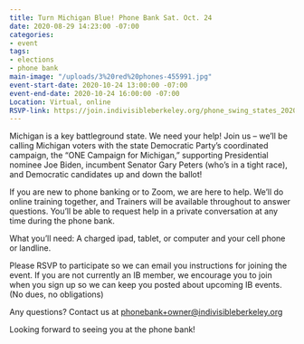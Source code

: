 ```yaml
---
title: Turn Michigan Blue! Phone Bank Sat. Oct. 24
date: 2020-08-29 14:23:00 -07:00
categories:
- event
tags:
- elections
- phone bank
main-image: "/uploads/3%20red%20phones-455991.jpg"
event-start-date: 2020-10-24 13:00:00 -07:00
event-end-date: 2020-10-24 16:00:00 -07:00
Location: Virtual, online
RSVP-link: https://join.indivisibleberkeley.org/phone_swing_states_2020_10_24
---
```


Michigan is a key battleground state. We need your help! Join us – we’ll be calling Michigan voters with the state Democratic Party’s coordinated campaign, the “ONE Campaign for Michigan,” supporting Presidential nominee Joe Biden, incumbent Senator Gary Peters (who’s in a tight race), and Democratic candidates up and down the ballot!

If you are new to phone banking or to Zoom, we are here to help. We’ll do online training together, and Trainers will be available throughout to answer questions. You’ll be able to request help in a private conversation at any time during the phone bank.

What you’ll need: A charged ipad, tablet, or computer and your cell phone or landline.

Please RSVP to participate so we can email you instructions for joining the event. If you are not currently an IB member, we encourage you to join when you sign up so we can keep you posted about upcoming IB events.  (No dues, no obligations)

Any questions? Contact us at phonebank+owner@indivisibleberkeley.org

Looking forward to seeing you at the phone bank!